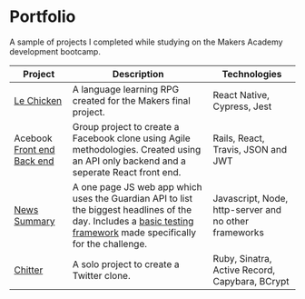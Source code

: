 # Portfolio

A sample of projects I completed while studying on the Makers Academy development bootcamp.

| Project | Description | Technologies|
|---------|-------------|------------------|
| [Le Chicken](https://github.com/emilyalice2708/le-chicken) | A language learning RPG created for the Makers final project. | React Native, Cypress, Jest |
| Acebook [Front end](https://github.com/R34P3R44/AcebookFrontend) [Back end](https://github.com/dan-holmes/acebook-District-13) | Group project to create a Facebook clone using Agile methodologies. Created using an API only backend and a seperate React front end. | Rails, React, Travis, JSON and JWT |
| [News Summary](https://github.com/dan-holmes/news-summary-challenge) | A one page JS web app which uses the Guardian API to list the biggest headlines of the day. Includes a [basic testing framework](https://github.com/dan-holmes/news-summary-challenge/tree/master/lib) made specifically for the challenge. | Javascript, Node, http-server and no other frameworks |
| [Chitter](https://github.com/dan-holmes/chitter-challenge) | A solo project to create a Twitter clone. | Ruby, Sinatra, Active Record, Capybara, BCrypt |
